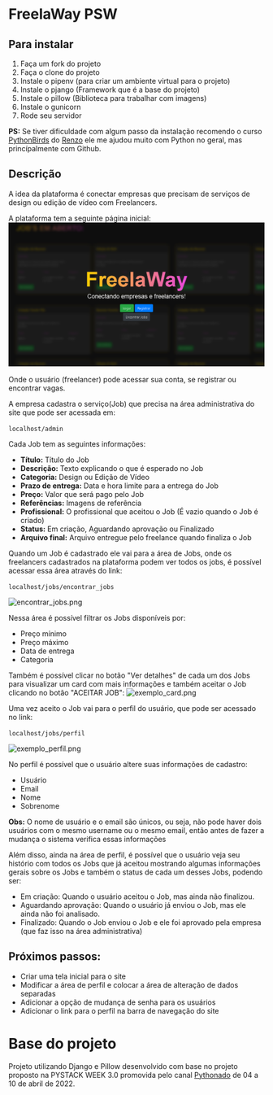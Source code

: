 # FreelaWay PSW

## Para instalar

1. Faça um fork do projeto
2. Faça o clone do projeto
3. Instale o pipenv (para criar um ambiente virtual para o projeto)
4. Instale o pjango (Framework que é a base do projeto)
5. Instale o pillow (Biblioteca para trabalhar com imagens)
6. Instale o gunicorn
7. Rode seu servidor

**PS:** Se tiver dificuldade com algum passo da instalação recomendo o
curso [PythonBirds](https://www.python.pro.br/modulos/python-birds/) do [Renzo](https://github.com/renzon)
ele me ajudou muito com Python no geral, mas princípalmente com Github.

## Descrição

A idea da plataforma é conectar empresas que precisam de serviços de design ou edição de vídeo com Freelancers.

A plataforma tem a seguinte página inicial:
![pagina_inicial.png](img-readme/pagina_inicial.png)

Onde o usuário (freelancer) pode acessar sua conta, se registrar ou encontrar vagas.

A empresa cadastra o serviço(Job) que precisa na área administrativa do site que pode ser acessada em:

```localhost/admin```

Cada Job tem as seguintes informações:

- **Título:** Título do Job
- **Descrição:** Texto explicando o que é esperado no Job
- **Categoria:** Design ou Edição de Vídeo
- **Prazo de entrega:** Data e hora limite para a entrega do Job
- **Preço:** Valor que será pago pelo Job
- **Referências:** Imagens de referência
- **Profissional:** O profissional que aceitou o Job (É vazio quando o Job é criado)
- **Status:** Em criação, Aguardando aprovação ou Finalizado
- **Arquivo final:** Arquivo entregue pelo freelance quando finaliza o Job

Quando um Job é cadastrado ele vai para a área de Jobs, onde os freelancers cadastrados na plataforma podem ver todos os
jobs, é possível acessar essa área através do link:

```localhost/jobs/encontrar_jobs```

![encontrar_jobs.png](img-readme/encontrar_jobs.png)

Nessa área é possível filtrar os Jobs disponíveis por:

- Preço mínimo
- Preço máximo
- Data de entrega
- Categoria

Também é possível clicar no botão "Ver detalhes" de cada um dos Jobs para visualizar um card com mais informações e
também aceitar o Job clicando no botão "ACEITAR JOB":
![exemplo_card.png](img-readme/exemplo_card.png)

Uma vez aceito o Job vai para o perfil do usuário, que pode ser acessado no link:

```localhost/jobs/perfil```

![exemplo_perfil.png](img-readme/exemplo_perfil.png)

No perfil é possível que o usuário altere suas informações de cadastro:

- Usuário
- Email
- Nome
- Sobrenome

**Obs:** O nome de usuário e o email são únicos, ou seja, não pode haver dois usuários com o mesmo username ou o mesmo
email, então antes de fazer a mudança o sistema verifica essas informações

Além disso, ainda na área de perfil, é possível que o usuário veja seu histório com todos os Jobs que já aceitou
mostrando algumas informações gerais sobre os Jobs e também o status de cada um desses Jobs, podendo ser:

- Em criação: Quando o usuário aceitou o Job, mas ainda não finalizou.
- Aguardando aprovação: Quando o usuário já enviou o Job, mas ele ainda não foi analisado.
- Finalizado: Quando o Job enviou o Job e ele foi aprovado pela empresa (que faz isso na área administrativa)

## Próximos passos:

- Criar uma tela inicial para o site
- Modificar a área de perfil e colocar a área de alteração de dados separadas
- Adicionar a opção de mudança de senha para os usuários
- Adicionar o link para o perfil na barra de navegação do site

# Base do projeto

Projeto utilizando Django e Pillow desenvolvido com base no projeto proposto na PYSTACK WEEK 3.0 promovida pelo
canal [Pythonado](https://www.youtube.com/c/pythonando) de 04 a 10 de abril de 2022.

